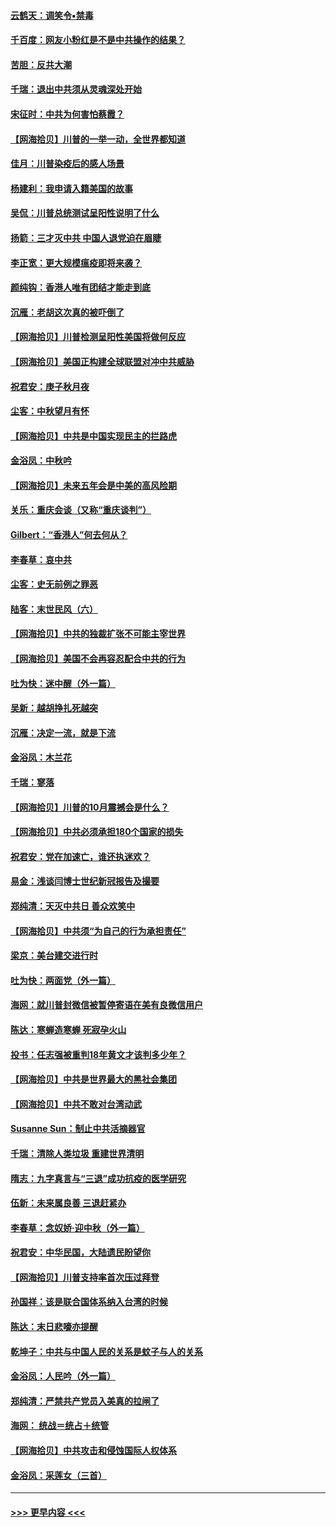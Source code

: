 #### [云鹤天：调笑令▪禁毒](../pages/nsc993/n12462975.md?t=10091102) 
#### [千百度：网友小粉红是不是中共操作的结果？](../pages/nsc993/n12461025.md?t=10091102) 
#### [苦胆：反共大潮](../pages/nsc993/n12459469.md?t=10091102) 
#### [千瑞：退出中共须从灵魂深处开始](../pages/nsc993/n12459437.md?t=10091102) 
#### [宋征时：中共为何害怕蔡霞？](../pages/nsc993/n12459097.md?t=10091102) 
#### [【网海拾贝】川普的一举一动，全世界都知道](../pages/nsc993/n12458825.md?t=10091102) 
#### [佳月：川普染疫后的感人场景](../pages/nsc993/n12456994.md?t=10091102) 
#### [杨建利：我申请入籍美国的故事](../pages/nsc993/n12455635.md?t=10091102) 
#### [吴侃：川普总统测试呈阳性说明了什么](../pages/nsc993/n12451869.md?t=10091102) 
#### [扬箭：三才灭中共 中国人退党迫在眉睫](../pages/nsc993/n12451842.md?t=10091102) 
#### [李正宽：更大规模瘟疫即将来袭？](../pages/nsc993/n12451455.md?t=10091102) 
#### [颜纯钩：香港人唯有团结才能走到底](../pages/nsc993/n12450870.md?t=10091102) 
#### [沉雁：老胡这次真的被吓倒了](../pages/nsc993/n12449796.md?t=10091102) 
#### [【网海拾贝】川普检测呈阳性美国将做何反应](../pages/nsc993/n12449042.md?t=10091102) 
#### [【网海拾贝】美国正构建全球联盟对冲中共威胁](../pages/nsc993/n12446580.md?t=10091102) 
#### [祝君安：庚子秋月夜](../pages/nsc993/n12445870.md?t=10091102) 
#### [尘客：中秋望月有怀](../pages/nsc993/n12444632.md?t=10091102) 
#### [【网海拾贝】中共是中国实现民主的拦路虎](../pages/nsc993/n12443573.md?t=10091102) 
#### [金浴凤：中秋吟](../pages/nsc993/n12441773.md?t=10091102) 
#### [【网海拾贝】未来五年会是中美的高风险期](../pages/nsc993/n12440760.md?t=10091102) 
#### [关乐：重庆会谈（又称“重庆谈判”）](../pages/nsc993/n12437525.md?t=10091102) 
#### [Gilbert：“香港人”何去何从？](../pages/nsc993/n12435894.md?t=10091102) 
#### [李春草：哀中共](../pages/nsc993/n12435874.md?t=10091102) 
#### [尘客：史无前例之罪恶](../pages/nsc993/n12435762.md?t=10091102) 
#### [陆客：末世民风（六）](../pages/nsc993/n12435354.md?t=10091102) 
#### [【网海拾贝】中共的独裁扩张不可能主宰世界](../pages/nsc993/n12435151.md?t=10091102) 
#### [【网海拾贝】美国不会再容忍配合中共的行为](../pages/nsc993/n12433808.md?t=10091102) 
#### [吐为快：迷中醒（外一篇）](../pages/nsc993/n12433585.md?t=10091102) 
#### [吴新：越胡挣扎死越突](../pages/nsc993/n12433562.md?t=10091102) 
#### [沉雁：决定一流，就是下流](../pages/nsc993/n12432128.md?t=10091102) 
#### [金浴凤：木兰花](../pages/nsc993/n12432124.md?t=10091102) 
#### [千瑞：寥落](../pages/nsc993/n12432071.md?t=10091102) 
#### [【网海拾贝】川普的10月震撼会是什么？](../pages/nsc993/n12431624.md?t=10091102) 
#### [【网海拾贝】中共必须承担180个国家的损失](../pages/nsc993/n12428893.md?t=10091102) 
#### [祝君安：党在加速亡，谁还执迷欢？](../pages/nsc993/n12428652.md?t=10091102) 
#### [易金：浅谈闫博士世纪新冠报告及撮要](../pages/nsc993/n12426822.md?t=10091102) 
#### [郑纯清：天灭中共日 善众欢笑中](../pages/nsc993/n12426784.md?t=10091102) 
#### [【网海拾贝】中共须“为自己的行为承担责任”](../pages/nsc993/n12426067.md?t=10091102) 
#### [梁京：美台建交进行时](../pages/nsc993/n12424066.md?t=10091102) 
#### [吐为快：两面党（外一篇）](../pages/nsc993/n12424043.md?t=10091102) 
#### [海网：就川普封微信被暂停寄语在美有良微信用户](../pages/nsc993/n12424021.md?t=10091102) 
#### [陈达：寒蝉造寒蝉 死寂孕火山](../pages/nsc993/n12423958.md?t=10091102) 
#### [投书：任志强被重判18年黄文才该判多少年？](../pages/nsc993/n12423672.md?t=10091102) 
#### [【网海拾贝】中共是世界最大的黑社会集团](../pages/nsc993/n12423543.md?t=10091102) 
#### [【网海拾贝】中共不敢对台湾动武](../pages/nsc993/n12421418.md?t=10091102) 
#### [Susanne Sun：制止中共活摘器官](../pages/nsc993/n12419654.md?t=10091102) 
#### [千瑞：清除人类垃圾 重建世界清明](../pages/nsc993/n12419414.md?t=10091102) 
#### [隋志：九字真言与“三退”成功抗疫的医学研究](../pages/nsc993/n12419248.md?t=10091102) 
#### [伍新：未来属良善 三退赶紧办](../pages/nsc993/n12418496.md?t=10091102) 
#### [李春草：念奴娇·迎中秋（外一篇）](../pages/nsc993/n12418465.md?t=10091102) 
#### [祝君安：中华民国，大陆遗民盼望你](../pages/nsc993/n12418089.md?t=10091102) 
#### [【网海拾贝】川普支持率首次压过拜登](../pages/nsc993/n12418050.md?t=10091102) 
#### [孙国祥：该是联合国体系纳入台湾的时候](../pages/nsc993/n12417369.md?t=10091102) 
#### [陈达：末日悲嚎亦提醒](../pages/nsc993/n12416736.md?t=10091102) 
#### [乾坤子：中共与中国人民的关系是蚊子与人的关系](../pages/nsc993/n12416632.md?t=10091102) 
#### [金浴凤：人民吟（外一篇）](../pages/nsc993/n12416567.md?t=10091102) 
#### [郑纯清：严禁共产党员入美真的拉闸了](../pages/nsc993/n12416550.md?t=10091102) 
#### [海网： 统战＝统占＋统管](../pages/nsc993/n12416404.md?t=10091102) 
#### [【网海拾贝】中共攻击和侵蚀国际人权体系](../pages/nsc993/n12416250.md?t=10091102) 
#### [金浴凤：采莲女（三首）](../pages/nsc993/n12415517.md?t=10091102) 

----
#### [ >>> 更早内容 <<< ](../indexes/nsc993-earlier.md)
